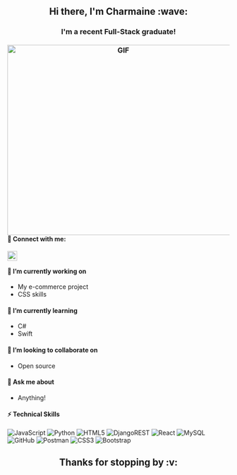 
<h2 align="center"> Hi there, I'm Charmaine :wave:	<br />
<h3 align="center"> I'm a recent Full-Stack graduate!<br />
<br />
<img align="right" alt="GIF" src="https://user-images.githubusercontent.com/88203567/139379191-bfbcf524-7d49-4882-8420-c5763aec590b.gif" width="510" height="430">

#### :envelope_with_arrow: Connect with me:
<a href="https://www.linkedin.com/in/charmaine-llacuna-3b7949162/"><img align="left" src="https://cdn.jsdelivr.net/npm/simple-icons@v3/icons/linkedin.svg" alt="Char-Alexis | LinkedIn" width="22px"/></a>
<br />
#### 🔭 I’m currently working on
- My e-commerce project
- CSS skills

#### 🌱 I’m currently learning
- C#
- Swift

#### 👯 I’m looking to collaborate on 
- Open source

#### 💬 Ask me about 
- Anything!

#### :zap: Technical Skills
![JavaScript](https://img.shields.io/badge/javascript-%23323330.svg?style=for-the-badge&logo=javascript&logoColor=%23F7DF1E)
![Python](https://img.shields.io/badge/python-3670A0?style=for-the-badge&logo=python&logoColor=ffdd54)
![HTML5](https://img.shields.io/badge/html5-%23E34F26.svg?style=for-the-badge&logo=html5&logoColor=white)
![DjangoREST](https://img.shields.io/badge/DJANGO-REST-ff1709?style=for-the-badge&logo=django&logoColor=white&color=ff1709&labelColor=gray)
![React](https://img.shields.io/badge/react-%2320232a.svg?style=for-the-badge&logo=react&logoColor=%2361DAFB)
![MySQL](https://img.shields.io/badge/mysql-%2300f.svg?style=for-the-badge&logo=mysql&logoColor=white)
![GitHub](https://img.shields.io/badge/github-%23121011.svg?style=for-the-badge&logo=github&logoColor=white)
![Postman](https://img.shields.io/badge/Postman-FF6C37?style=for-the-badge&logo=postman&logoColor=white)
![CSS3](https://img.shields.io/badge/css3-%231572B6.svg?style=for-the-badge&logo=css3&logoColor=white)
![Bootstrap](https://img.shields.io/badge/bootstrap-%23563D7C.svg?style=for-the-badge&logo=bootstrap&logoColor=white)

<h2 align="center"> Thanks for stopping by :v:	<br />

